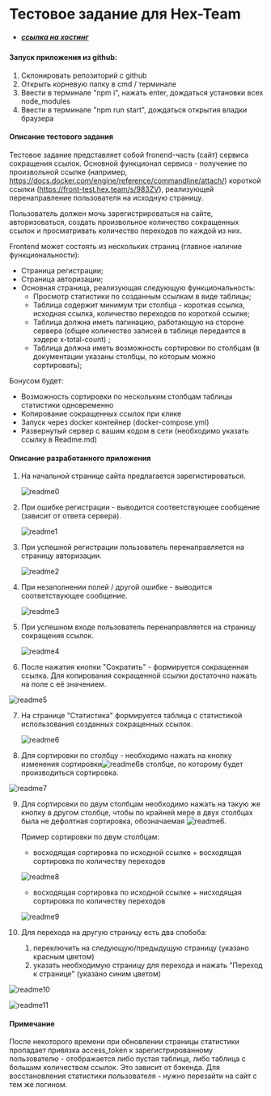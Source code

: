 # Тестовое задание для Hex-Team

- ##### [ссылка на хостинг](http://p91621ur.beget.tech/)


#### Запуск приложения из github:

1. Склонировать репозиторий с github
2. Открыть корневую папку в cmd / терминале
3. Ввести в терминале "npm i", нажать enter, дождаться установки всех node_modules
4. Ввести в терминале "npm run start", дождаться открытия владки браузера

#### Описание тестового задания

Тестовое задание представляет собой fronend-часть (сайт) сервиса сокращения ссылок. Основной функционал сервиса - получение по произвольной ссылке (например, https://docs.docker.com/engine/reference/commandline/attach/) короткой ссылки (https://front-test.hex.team/s/983ZV), реализующей перенаправление пользователя на исходную страницу. 

Пользователь должен мочь зарегистрироваться на сайте, авторизоваться, создать произвольное количество сокращенных ссылок и просматривать количество переходов по каждой из них.

Frontend может состоять из нескольких страниц (главное наличие функциональности):

- Страница регистрации;
- Страница авторизации;
- Основная страница, реализующая следующую функциональность:
  - Просмотр статистики по созданным ссылкам в виде таблицы;
  - Таблица содержит минимум три столбца - короткая ссылка, исходная ссылка, количество переходов по короткой ссылке;
  - Таблица должна иметь пагинацию, работающую на стороне сервера (общее количество записей в таблице передается в хэдере x-total-count) ;
  - Таблица должна иметь возможность сортировки по столбцам (в документации указаны столбцы, по которым можно сортировать);

Бонусом будет:

- Возможность сортировки по нескольким столбцам таблицы статистики одновременно
- Копирование сокращенных ссылок при клике
- Запуск через docker контейнер (docker-compose.yml)
- Развернутый сервер с вашим кодом в сети (необходимо указать ссылку в Readme.md)

#### Описание разработанного приложения

1. На начальной странице сайта предлагается зарегистироваться.

   ![readme0](./readme/readme_0.jpg)

2. При ошибке регистрации - выводится соответствующее сообщение (зависит от ответа сервера).

   ![readme1](./readme/readme_1.jpg)

3. При успешной регистрации пользователь перенаправляется на страницу авторизации.

   ![readme2](./readme/readme_2.jpg)

4. При незаполнении полей / другой ошибке - выводится соответствующее сообщение.

   ![readme3](./readme/readme_3.jpg)

5. При успешном входе пользователь перенаправляется на страницу сокращения ссылок.

   ![readme4](./readme/readme_4.jpg)

6. После нажатия кнопки "Сократить" - формируется сокращенная ссылка. Для копирования сокращенной ссылки достаточно нажать на поле с её значением.

![readme5](./readme/readme_5.jpg)

7. На странице "Статистика" формируется таблица с статистикой использования созданных сокращенных ссылок.

   ![readme6](./readme/readme_6.jpg)

8. Для сортировки по столбцу - необходимо нажать на кнопку изменения сортировки![readme6](./readme/buttonSort.jpg)в столбце, по которому будет производиться сортировка.

![readme7](./readme/readme_7.jpg)

9. Для сортировки по двум столбцам необходимо нажать на такую же кнопку в другом столбце, чтобы по крайней мере в двух столбцах была не дефолтная сортировка, обозначаемая ![readme6](./readme/buttonSort.jpg).

   Пример сортировки по двум столбцам: 

   - восходящая сортировка по исходной ссылке + восходящая сортировка по количеству переходов

   ![readme8](./readme/readme_8.jpg)

   - восходящая сортировка по исходной ссылке + нисходящая сортировка по количеству переходов

   ![readme9](./readme/readme_9.jpg)

10. Для перехода на другую страницу есть два спобоба:

    1. переключить на следующую/предыдущую страницу (указано красным цветом) 
    2. указать необходимую страницу для перехода и нажать "Переход к странице" (указано синим цветом)

![readme10](./readme/readme_10.jpg)

![readme11](./readme/readme_11.jpg)



#### Примечание

После некоторого времени при обновлении страницы статистики пропадает привязка access_token к зарегистрированному пользователю - отображается либо пустая таблица, либо таблица с большим количеством ссылок. Это зависит от бэкенда. Для восстановления статистики пользователя - нужно перезайти на сайт с тем же логином.
